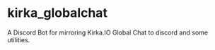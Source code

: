 # kirka_globalchat

A Discord Bot for mirroring Kirka.IO Global Chat to discord and some utilities.
